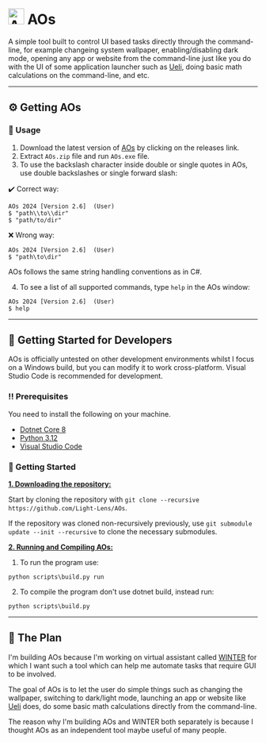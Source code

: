 # <img title="AOs" src="https://github.com/Light-Lens/AOs/blob/master/img/AOs.ico?raw=true" width="32" height="32"> AOs

A simple tool built to control UI based tasks directly through the command-line, for example changeing system wallpaper, enabling/disabling dark mode, opening any app or website from the command-line just like you do with the UI of some application launcher such as [Ueli](https://github.com/oliverschwendener/ueli), doing basic math calculations on the command-line, and etc.

***

## :gear: Getting AOs
### :eyes: Usage
1. Download the latest version of [AOs](https://github.com/Light-Lens/AOs/releases) by clicking on the releases link.
2. Extract `AOs.zip` file and run `AOs.exe` file.
3. To use the backslash character inside double or single quotes in AOs, use double backslashes or single forward slash:

:heavy_check_mark: Correct way:
```console
AOs 2024 [Version 2.6]  (User)
$ "path\\to\\dir"
$ "path/to/dir"
```

:x: Wrong way:
```console
AOs 2024 [Version 2.6]  (User)
$ "path\to\dir"
```

AOs follows the same string handling conventions as in C#.

4. To see a list of all supported commands, type `help` in the AOs window:
```console
AOs 2024 [Version 2.6]  (User)
$ help
```

***

## :toolbox: Getting Started for Developers
AOs is officially untested on other development environments whilst I focus on a Windows build, but you can modify it to work cross-platform. Visual Studio Code is recommended for development.

### :bangbang: Prerequisites
You need to install the following on your machine.
- [Dotnet Core 8](https://dotnet.microsoft.com/en-us/download/dotnet/8.0)
- [Python 3.12](https://www.python.org/downloads/release/python-3122)
- [Visual Studio Code](https://code.visualstudio.com)

### :pencil: Getting Started
<ins>**1. Downloading the repository:**</ins>

Start by cloning the repository with `git clone --recursive https://github.com/Light-Lens/AOs`.

If the repository was cloned non-recursively previously, use `git submodule update --init --recursive` to clone the necessary submodules.

<ins>**2. Running and Compiling AOs:**</ins>

1. To run the program use:
```console
python scripts\build.py run
```

2. To compile the program don't use dotnet build, instead run:
```console
python scripts\build.py
```

***

## :notebook_with_decorative_cover: The Plan
I'm building AOs because I'm working on virtual assistant called [WINTER](https://github.com/Light-Lens/WINTER) for which I want such a tool which can help me automate tasks that require GUI to be involved.

The goal of AOs is to let the user do simple things such as changing the wallpaper, switching to dark/light mode, launching an app or website like [Ueli](https://github.com/oliverschwendener/ueli) does, do some basic math calculations directly from the command-line.

The reason why I'm building AOs and WINTER both separately is because I thought AOs as an independent tool maybe useful of many people.

